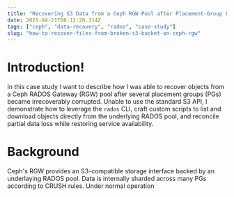 ```yaml
---
title: "Recovering S3 Data from a Ceph RGW Pool after Placement‑Group Loss: A Case Study"
date: 2025-04-21T08:12:20.314Z
tags: ["ceph", "data-recovery", "rados", "case-study"]
slug: "how-to-recover-files-from-broken-s3-bucket-on-ceph-rgw"
---
```


# Introduction!

In this case study I want to describe how I was able to recover objects from a Ceph RADOS Gateway (RGW) pool after several placement groups (PGs) became irrecoverably corrupted. Unable to use the standard S3 API, I demonstrate how to leverage the `rados` CLI, craft custom scripts to list and download objects directly from the underlying RADOS pool, and reconcile partial data loss while restoring service availability.

# Background

Ceph's RGW provides an S3-compatible storage interface backed by an underlaying RADOS pool. Data is internally sharded across many PGs according to CRUSH rules. Under normal operation
